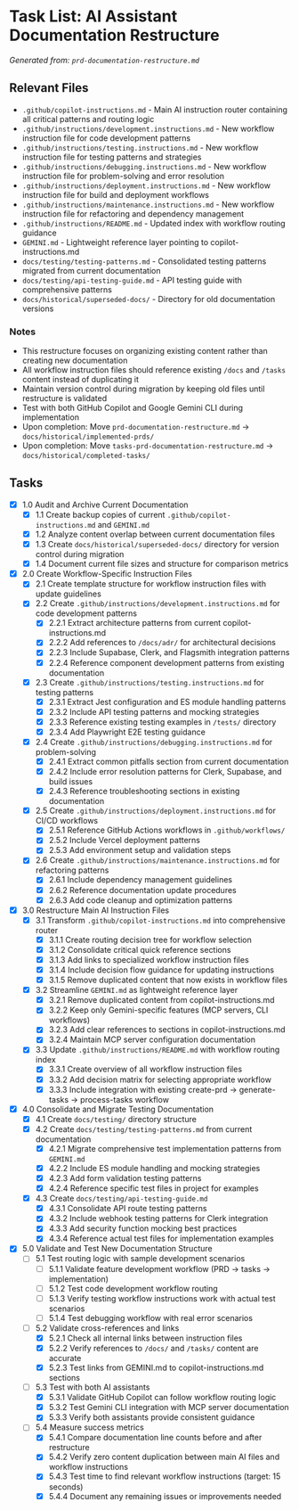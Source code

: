 # Task List: AI Assistant Documentation Restructure

*Generated from: `prd-documentation-restructure.md`*

## Relevant Files

- `.github/copilot-instructions.md` - Main AI instruction router containing all critical patterns and routing logic
- `.github/instructions/development.instructions.md` - New workflow instruction file for code development patterns
- `.github/instructions/testing.instructions.md` - New workflow instruction file for testing patterns and strategies
- `.github/instructions/debugging.instructions.md` - New workflow instruction file for problem-solving and error resolution
- `.github/instructions/deployment.instructions.md` - New workflow instruction file for build and deployment workflows
- `.github/instructions/maintenance.instructions.md` - New workflow instruction file for refactoring and dependency management
- `.github/instructions/README.md` - Updated index with workflow routing guidance
- `GEMINI.md` - Lightweight reference layer pointing to copilot-instructions.md
- `docs/testing/testing-patterns.md` - Consolidated testing patterns migrated from current documentation
- `docs/testing/api-testing-guide.md` - API testing guide with comprehensive patterns
- `docs/historical/superseded-docs/` - Directory for old documentation versions

### Notes

- This restructure focuses on organizing existing content rather than creating new documentation
- All workflow instruction files should reference existing `/docs` and `/tasks` content instead of duplicating it
- Maintain version control during migration by keeping old files until restructure is validated
- Test with both GitHub Copilot and Google Gemini CLI during implementation
- Upon completion: Move `prd-documentation-restructure.md` → `docs/historical/implemented-prds/`
- Upon completion: Move `tasks-prd-documentation-restructure.md` → `docs/historical/completed-tasks/`

## Tasks

- [x] 1.0 Audit and Archive Current Documentation
  - [x] 1.1 Create backup copies of current `.github/copilot-instructions.md` and `GEMINI.md`
  - [x] 1.2 Analyze content overlap between current documentation files
  - [x] 1.3 Create `docs/historical/superseded-docs/` directory for version control during migration
  - [x] 1.4 Document current file sizes and structure for comparison metrics

- [x] 2.0 Create Workflow-Specific Instruction Files
  - [x] 2.1 Create template structure for workflow instruction files with update guidelines
  - [x] 2.2 Create `.github/instructions/development.instructions.md` for code development patterns
    - [x] 2.2.1 Extract architecture patterns from current copilot-instructions.md
    - [x] 2.2.2 Add references to `/docs/adr/` for architectural decisions
    - [x] 2.2.3 Include Supabase, Clerk, and Flagsmith integration patterns
    - [x] 2.2.4 Reference component development patterns from existing documentation
  - [x] 2.3 Create `.github/instructions/testing.instructions.md` for testing patterns
    - [x] 2.3.1 Extract Jest configuration and ES module handling patterns
    - [x] 2.3.2 Include API testing patterns and mocking strategies
    - [x] 2.3.3 Reference existing testing examples in `/tests/` directory
    - [x] 2.3.4 Add Playwright E2E testing guidance
  - [x] 2.4 Create `.github/instructions/debugging.instructions.md` for problem-solving
    - [x] 2.4.1 Extract common pitfalls section from current documentation
    - [x] 2.4.2 Include error resolution patterns for Clerk, Supabase, and build issues
    - [x] 2.4.3 Reference troubleshooting sections in existing documentation
  - [x] 2.5 Create `.github/instructions/deployment.instructions.md` for CI/CD workflows
    - [x] 2.5.1 Reference GitHub Actions workflows in `.github/workflows/`
    - [x] 2.5.2 Include Vercel deployment patterns
    - [x] 2.5.3 Add environment setup and validation steps
  - [x] 2.6 Create `.github/instructions/maintenance.instructions.md` for refactoring patterns
    - [x] 2.6.1 Include dependency management guidelines
    - [x] 2.6.2 Reference documentation update procedures
    - [x] 2.6.3 Add code cleanup and optimization patterns

- [x] 3.0 Restructure Main AI Instruction Files
  - [x] 3.1 Transform `.github/copilot-instructions.md` into comprehensive router
    - [x] 3.1.1 Create routing decision tree for workflow selection
    - [x] 3.1.2 Consolidate critical quick reference sections
    - [x] 3.1.3 Add links to specialized workflow instruction files
    - [x] 3.1.4 Include decision flow guidance for updating instructions
    - [x] 3.1.5 Remove duplicated content that now exists in workflow files
  - [x] 3.2 Streamline `GEMINI.md` as lightweight reference layer
    - [x] 3.2.1 Remove duplicated content from copilot-instructions.md
    - [x] 3.2.2 Keep only Gemini-specific features (MCP servers, CLI workflows)
    - [x] 3.2.3 Add clear references to sections in copilot-instructions.md
    - [x] 3.2.4 Maintain MCP server configuration documentation
  - [x] 3.3 Update `.github/instructions/README.md` with workflow routing index
    - [x] 3.3.1 Create overview of all workflow instruction files
    - [x] 3.3.2 Add decision matrix for selecting appropriate workflow
    - [x] 3.3.3 Include integration with existing create-prd → generate-tasks → process-tasks workflow

- [x] 4.0 Consolidate and Migrate Testing Documentation
  - [x] 4.1 Create `docs/testing/` directory structure
  - [x] 4.2 Create `docs/testing/testing-patterns.md` from current documentation
    - [x] 4.2.1 Migrate comprehensive test implementation patterns from `GEMINI.md`
    - [x] 4.2.2 Include ES module handling and mocking strategies
    - [x] 4.2.3 Add form validation testing patterns
    - [x] 4.2.4 Reference specific test files in project for examples
  - [x] 4.3 Create `docs/testing/api-testing-guide.md`
    - [x] 4.3.1 Consolidate API route testing patterns
    - [x] 4.3.2 Include webhook testing patterns for Clerk integration
    - [x] 4.3.3 Add security function mocking best practices
    - [x] 4.3.4 Reference actual test files for implementation examples

- [x] 5.0 Validate and Test New Documentation Structure
  - [ ] 5.1 Test routing logic with sample development scenarios
    - [ ] 5.1.1 Validate feature development workflow (PRD → tasks → implementation)
    - [ ] 5.1.2 Test code development workflow routing
    - [ ] 5.1.3 Verify testing workflow instructions work with actual test scenarios
    - [ ] 5.1.4 Test debugging workflow with real error scenarios
  - [ ] 5.2 Validate cross-references and links
    - [x] 5.2.1 Check all internal links between instruction files
    - [x] 5.2.2 Verify references to `/docs/` and `/tasks/` content are accurate
    - [x] 5.2.3 Test links from GEMINI.md to copilot-instructions.md sections
  - [ ] 5.3 Test with both AI assistants
    - [x] 5.3.1 Validate GitHub Copilot can follow workflow routing logic
    - [x] 5.3.2 Test Gemini CLI integration with MCP server documentation
    - [x] 5.3.3 Verify both assistants provide consistent guidance
  - [ ] 5.4 Measure success metrics
    - [x] 5.4.1 Compare documentation line counts before and after restructure
    - [x] 5.4.2 Verify zero content duplication between main AI files and workflow instructions
    - [x] 5.4.3 Test time to find relevant workflow instructions (target: 15 seconds)
    - [x] 5.4.4 Document any remaining issues or improvements needed
